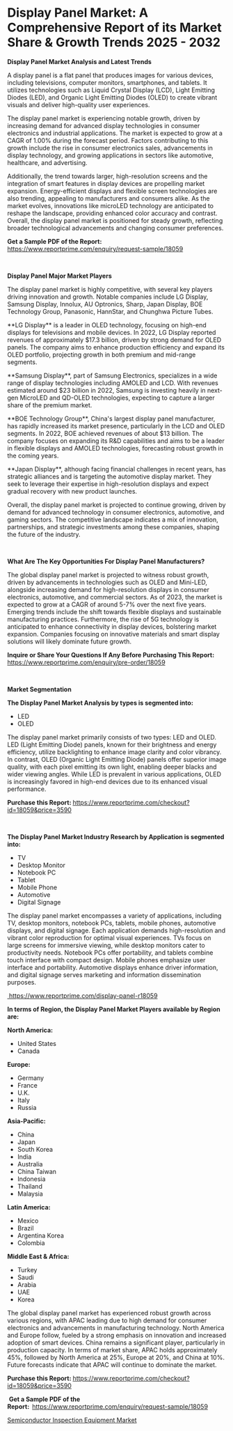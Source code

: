 <p><h1>Display Panel Market: A Comprehensive Report of its Market Share & Growth Trends 2025 - 2032</h1></p><p><strong>Display Panel Market Analysis and Latest Trends</strong></p>
<p><p>A display panel is a flat panel that produces images for various devices, including televisions, computer monitors, smartphones, and tablets. It utilizes technologies such as Liquid Crystal Display (LCD), Light Emitting Diodes (LED), and Organic Light Emitting Diodes (OLED) to create vibrant visuals and deliver high-quality user experiences.</p><p>The display panel market is experiencing notable growth, driven by increasing demand for advanced display technologies in consumer electronics and industrial applications. The market is expected to grow at a CAGR of 1.00% during the forecast period. Factors contributing to this growth include the rise in consumer electronics sales, advancements in display technology, and growing applications in sectors like automotive, healthcare, and advertising.</p><p>Additionally, the trend towards larger, high-resolution screens and the integration of smart features in display devices are propelling market expansion. Energy-efficient displays and flexible screen technologies are also trending, appealing to manufacturers and consumers alike. As the market evolves, innovations like microLED technology are anticipated to reshape the landscape, providing enhanced color accuracy and contrast. Overall, the display panel market is positioned for steady growth, reflecting broader technological advancements and changing consumer preferences.</p></p>
<p><strong>Get a Sample PDF of the Report:&nbsp;</strong> <a href="https://www.reportprime.com/enquiry/request-sample/18059?utm_campaign=2641&utm_medium=2&utm_source=Github&utm_content=ia&utm_term=18032025&utm_id=display-panel">https://www.reportprime.com/enquiry/request-sample/18059</a></p>
<p>&nbsp;</p>
<p><strong>Display Panel Major Market Players</strong></p>
<p><p>The display panel market is highly competitive, with several key players driving innovation and growth. Notable companies include LG Display, Samsung Display, Innolux, AU Optronics, Sharp, Japan Display, BOE Technology Group, Panasonic, HannStar, and Chunghwa Picture Tubes.</p><p>**LG Display** is a leader in OLED technology, focusing on high-end displays for televisions and mobile devices. In 2022, LG Display reported revenues of approximately $17.3 billion, driven by strong demand for OLED panels. The company aims to enhance production efficiency and expand its OLED portfolio, projecting growth in both premium and mid-range segments.</p><p>**Samsung Display**, part of Samsung Electronics, specializes in a wide range of display technologies including AMOLED and LCD. With revenues estimated around $23 billion in 2022, Samsung is investing heavily in next-gen MicroLED and QD-OLED technologies, expecting to capture a larger share of the premium market.</p><p>**BOE Technology Group**, China's largest display panel manufacturer, has rapidly increased its market presence, particularly in the LCD and OLED segments. In 2022, BOE achieved revenues of about $13 billion. The company focuses on expanding its R&D capabilities and aims to be a leader in flexible displays and AMOLED technologies, forecasting robust growth in the coming years.</p><p>**Japan Display**, although facing financial challenges in recent years, has strategic alliances and is targeting the automotive display market. They seek to leverage their expertise in high-resolution displays and expect gradual recovery with new product launches.</p><p>Overall, the display panel market is projected to continue growing, driven by demand for advanced technology in consumer electronics, automotive, and gaming sectors. The competitive landscape indicates a mix of innovation, partnerships, and strategic investments among these companies, shaping the future of the industry.</p></p>
<p>&nbsp;</p>
<p><strong>What Are The Key Opportunities For Display Panel Manufacturers?</strong></p>
<p><p>The global display panel market is projected to witness robust growth, driven by advancements in technologies such as OLED and Mini-LED, alongside increasing demand for high-resolution displays in consumer electronics, automotive, and commercial sectors. As of 2023, the market is expected to grow at a CAGR of around 5-7% over the next five years. Emerging trends include the shift towards flexible displays and sustainable manufacturing practices. Furthermore, the rise of 5G technology is anticipated to enhance connectivity in display devices, bolstering market expansion. Companies focusing on innovative materials and smart display solutions will likely dominate future growth.</p></p>
<p><strong>Inquire or Share Your Questions If Any Before Purchasing This Report:</strong> <a href="https://www.reportprime.com/enquiry/pre-order/18059?utm_campaign=2641&utm_medium=2&utm_source=Github&utm_content=ia&utm_term=18032025&utm_id=display-panel">https://www.reportprime.com/enquiry/pre-order/18059</a></p>
<p>&nbsp;</p>
<p><strong>Market Segmentation</strong></p>
<p><strong>The Display Panel Market Analysis by types is segmented into:</strong></p>
<p><ul><li>LED</li><li>OLED</li></ul></p>
<p><p>The display panel market primarily consists of two types: LED and OLED. LED (Light Emitting Diode) panels, known for their brightness and energy efficiency, utilize backlighting to enhance image clarity and color vibrancy. In contrast, OLED (Organic Light Emitting Diode) panels offer superior image quality, with each pixel emitting its own light, enabling deeper blacks and wider viewing angles. While LED is prevalent in various applications, OLED is increasingly favored in high-end devices due to its enhanced visual performance.</p></p>
<p><strong>Purchase this Report:&nbsp;</strong><a href="https://www.reportprime.com/checkout?id=18059&price=3590&utm_campaign=2641&utm_medium=2&utm_source=Github&utm_content=ia&utm_term=18032025&utm_id=display-panel">https://www.reportprime.com/checkout?id=18059&price=3590</a></p>
<p>&nbsp;</p>
<p><strong>The Display Panel Market Industry Research by Application is segmented into:</strong></p>
<p><ul><li>TV</li><li>Desktop Monitor</li><li>Notebook PC</li><li>Tablet</li><li>Mobile Phone</li><li>Automotive</li><li>Digital Signage</li></ul></p>
<p><p>The display panel market encompasses a variety of applications, including TV, desktop monitors, notebook PCs, tablets, mobile phones, automotive displays, and digital signage. Each application demands high-resolution and vibrant color reproduction for optimal visual experiences. TVs focus on large screens for immersive viewing, while desktop monitors cater to productivity needs. Notebook PCs offer portability, and tablets combine touch interface with compact design. Mobile phones emphasize user interface and portability. Automotive displays enhance driver information, and digital signage serves marketing and information dissemination purposes.</p></p>
<p><a href="https://www.reportprime.com/display-panel-r18059?utm_campaign=2641&utm_medium=2&utm_source=Github&utm_content=ia&utm_term=18032025&utm_id=display-panel">&nbsp;https://www.reportprime.com/display-panel-r18059</a></p>
<p><strong>In terms of Region, the Display Panel Market Players available by Region are:</strong></p>
<p>
    <p> <strong> North America: </strong>
        <ul>
            <li>United States</li>
            <li>Canada</li>
        </ul>
        </p> 
    <p> <strong> Europe: </strong>
        <ul>
            <li>Germany</li>
            <li>France</li>
            <li>U.K.</li>
            <li>Italy</li>
            <li>Russia</li>
        </ul>
        </p> 
    <p> <strong> Asia-Pacific: </strong>
        <ul>
            <li>China</li>
            <li>Japan</li>
            <li>South Korea</li>
            <li>India</li>
            <li>Australia</li>
            <li>China Taiwan</li>
            <li>Indonesia</li>
            <li>Thailand</li>
            <li>Malaysia</li>
        </ul>
        </p> 
    <p> <strong> Latin America: </strong>
        <ul>
            <li>Mexico</li>
            <li>Brazil</li>
            <li>Argentina Korea</li>
            <li>Colombia</li>
        </ul>
        </p> 
    <p> <strong> Middle East & Africa: </strong>
        <ul>
            <li>Turkey</li>
            <li>Saudi</li>
            <li>Arabia</li>
            <li>UAE</li>
            <li>Korea</li>
        </ul>
    </p>
    </p>
<p><p>The global display panel market has experienced robust growth across various regions, with APAC leading due to high demand for consumer electronics and advancements in manufacturing technology. North America and Europe follow, fueled by a strong emphasis on innovation and increased adoption of smart devices. China remains a significant player, particularly in production capacity. In terms of market share, APAC holds approximately 45%, followed by North America at 25%, Europe at 20%, and China at 10%. Future forecasts indicate that APAC will continue to dominate the market.</p></p>
<p><strong>Purchase this Report: </strong><a href="https://www.reportprime.com/checkout?id=18059&price=3590&utm_campaign=2641&utm_medium=2&utm_source=Github&utm_content=ia&utm_term=18032025&utm_id=display-panel">https://www.reportprime.com/checkout?id=18059&price=3590</a></p>
<p>&nbsp;<strong>Get a Sample PDF of the Report:&nbsp;&nbsp;</strong><a href="https://www.reportprime.com/enquiry/request-sample/18059?utm_campaign=2641&utm_medium=2&utm_source=Github&utm_content=ia&utm_term=18032025&utm_id=display-panel">https://www.reportprime.com/enquiry/request-sample/18059</a></p>
<p><strong></strong></p>
<p><p><a href="https://github.com/lisaeichler20775/Market-Research-Report-List-1/blob/main/semiconductor-inspection-equipment-market.md?utm_campaign=2641&utm_medium=2&utm_source=Github&utm_content=ia&utm_term=18032025&utm_id=display-panel">Semiconductor Inspection Equipment Market</a></p></p>